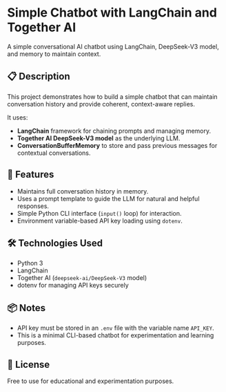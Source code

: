 # Simple Chatbot with LangChain and Together AI

A simple conversational AI chatbot using LangChain, DeepSeek-V3 model, and memory to maintain context.

## 📋 Description

This project demonstrates how to build a simple chatbot that can maintain conversation history and provide coherent, context-aware replies.

It uses:
- **LangChain** framework for chaining prompts and managing memory.
- **Together AI DeepSeek-V3 model** as the underlying LLM.
- **ConversationBufferMemory** to store and pass previous messages for contextual conversations.

## 🚀 Features

- Maintains full conversation history in memory.
- Uses a prompt template to guide the LLM for natural and helpful responses.
- Simple Python CLI interface (`input()` loop) for interaction.
- Environment variable-based API key loading using `dotenv`.

## 🛠️ Technologies Used

- Python 3
- LangChain
- Together AI (`deepseek-ai/DeepSeek-V3` model)
- dotenv for managing API keys securely

## 📦 Notes

- API key must be stored in an `.env` file with the variable name `API_KEY`.
- This is a minimal CLI-based chatbot for experimentation and learning purposes.

## 📄 License

Free to use for educational and experimentation purposes.

